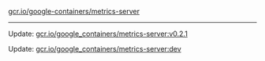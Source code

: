 [gcr.io/google-containers/metrics-server](https://hub.docker.com/r/cruse/metrics-server/tags/) 

----
Update: [gcr.io/google_containers/metrics-server:v0.2.1](https://hub.docker.com/r/cruse/metrics-server/tags/)

Update: [gcr.io/google_containers/metrics-server:dev](https://hub.docker.com/r/cruse/metrics-server/tags/)


